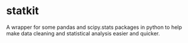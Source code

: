 # statkit
A wrapper for some pandas and scipy.stats packages in python to help make data cleaning and statistical analysis easier and quicker.
